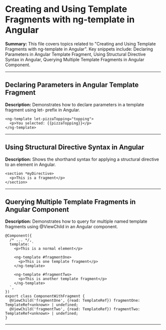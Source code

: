 # Creating and Using Template Fragments with ng-template in Angular

**Summary:** This file covers topics related to "Creating and Using Template Fragments with ng-template in Angular". Key snippets include: Declaring Parameters in Angular Template Fragment, Using Structural Directive Syntax in Angular, Querying Multiple Template Fragments in Angular Component.

---

## Declaring Parameters in Angular Template Fragment

**Description:** Demonstrates how to declare parameters in a template fragment using let- prefix in Angular.

```angular-html
<ng-template let-pizzaTopping="topping">
  <p>You selected: {{pizzaTopping}}</p>
</ng-template>
```

---

## Using Structural Directive Syntax in Angular

**Description:** Shows the shorthand syntax for applying a structural directive to an element in Angular.

```angular-html
<section *myDirective>
  <p>This is a fragment</p>
</section>
```

---

## Querying Multiple Template Fragments in Angular Component

**Description:** Demonstrates how to query for multiple named template fragments using @ViewChild in an Angular component.

```angular-ts
@Component({
  /* ... */,
  template: `
    <p>This is a normal element</p>

    <ng-template #fragmentOne>
      <p>This is one template fragment</p>
    </ng-template>

    <ng-template #fragmentTwo>
      <p>This is another template fragment</p>
    </ng-template>
  `,
})
export class ComponentWithFragment {
  @ViewChild('fragmentOne', {read: TemplateRef}) fragmentOne: TemplateRef<unknown> | undefined;
  @ViewChild('fragmentTwo', {read: TemplateRef}) fragmentTwo: TemplateRef<unknown> | undefined;
}
```

---